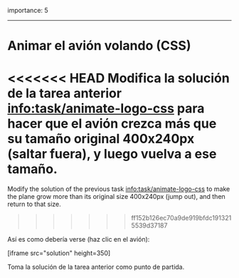 importance: 5

---

# Animar el avión volando (CSS)

<<<<<<< HEAD
Modifica la solución de la tarea anterior <info:task/animate-logo-css> para hacer que el avión crezca más que su tamaño original 400x240px (saltar fuera), y luego vuelva a ese tamaño.
=======
Modify the solution of the previous task <info:task/animate-logo-css> to make the plane grow more than its original size 400x240px (jump out), and then return to that size.
>>>>>>> ff152b126ec70a9de919bfdc1913215539d37187

Así es como debería verse (haz clic en el avión):

[iframe src="solution" height=350]

Toma la solución de la tarea anterior como punto de partida.
